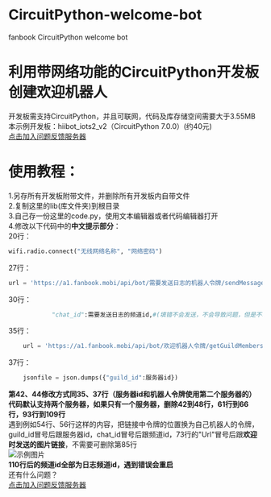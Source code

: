 # CircuitPython-welcome-bot
fanbook CircuitPython welcome bot  
# 利用带网络功能的CircuitPython开发板创建欢迎机器人  
开发板需支持CircuitPython，并且可联网，代码及库存储空间需要大于3.55MB  
本示例开发板：hiibot_iots2_v2（CircuitPython 7.0.0）(约40元)  
[点击加入问题反馈服务器](https://fanbook.mobi/LmgLJF3N "点击加入问题反馈服务器")  
# 使用教程：  
1.另存所有开发板附带文件，并删除所有开发板内自带文件  
2.复制这里的lib(库文件夹)到根目录  
3.自己存一份这里的code.py，使用文本编辑器或者代码编辑器打开  
4.修改以下代码中的**中文提示部分**：  
20行：
```python
wifi.radio.connect("无线网络名称", "网络密码")
```  
27行：  
```python
url = 'https://a1.fanbook.mobi/api/bot/需要发送日志的机器人令牌/sendMessage'
```  
30行：  
```python
            "chat_id":需要发送日志的频道id,#(填错不会发送，不会导致问题，但是不填会报错)
```
35行：  
```python
    url = 'https://a1.fanbook.mobi/api/bot/欢迎机器人令牌/getGuildMembersCount'
```
37行：  
```python
    jsonfile = json.dumps({"guild_id":服务器id})
```
**第42、44修改方式同35、37行（服务器id和机器人令牌使用第二个服务器的）**  
**代码默认支持两个服务器，如果只有一个服务器，删除42到48行，61行到66行，93行到109行**  
遇到例如54行、56行这样的内容，把链接中令牌的位置换为自己机器人的令牌，guild_id冒号后跟服务器id，chat_id冒号后跟频道id，73行的"Url"冒号后跟**欢迎时发送的图片链接**，不需要可删除第85行  
![示例图片](https://fanbookwdg3.bailituya.com/i/2023/05/07/pczrkt.png)   
**110行后的频道id全部为日志频道id，遇到错误会重启**  
还有什么问题？  
[点击加入问题反馈服务器](https://fanbook.mobi/LmgLJF3N "点击加入问题反馈服务器")  
